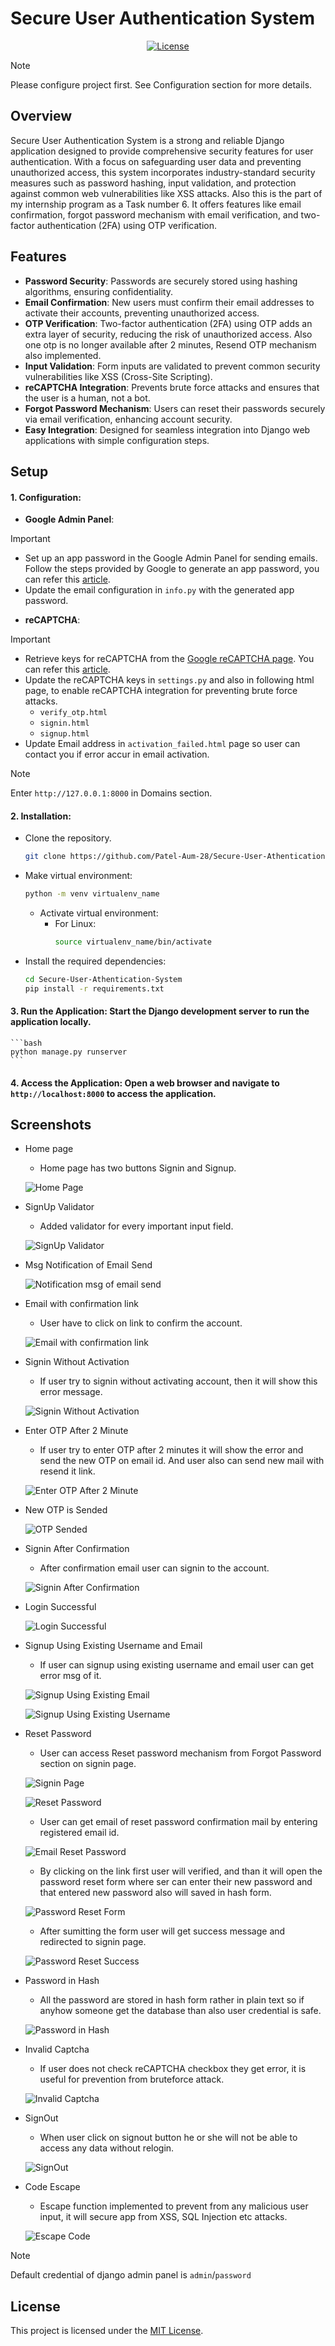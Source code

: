 # Secure User Authentication System

<p align="center">
  <a href="https://github.com/Patel-Aum-28/Secure-User-Athentication-System/blob/main/LICENSE">
    <img src="https://img.shields.io/github/license/Patel-Aum-28/Secure-User-Athentication-System" alt="License">
  </a>
</p>

> [!NOTE]
> Please configure project first. See Configuration section for more details.

## Overview
Secure User Authentication System is a strong and reliable Django application designed to provide comprehensive security features for user authentication. With a focus on safeguarding user data and preventing unauthorized access, this system incorporates industry-standard security measures such as password hashing, input validation, and protection against common web vulnerabilities like XSS attacks. Also this is the part of my internship program as a Task number 6. It offers features like email confirmation, forgot password mechanism with email verification, and two-factor authentication (2FA) using OTP verification.


## Features
- **Password Security**: Passwords are securely stored using hashing algorithms, ensuring confidentiality.
- **Email Confirmation**: New users must confirm their email addresses to activate their accounts, preventing unauthorized access.
- **OTP Verification**: Two-factor authentication (2FA) using OTP adds an extra layer of security, reducing the risk of unauthorized access. Also one otp is no longer available after 2 minutes, Resend OTP mechanism also implemented.
- **Input Validation**: Form inputs are validated to prevent common security vulnerabilities like XSS (Cross-Site Scripting).
- **reCAPTCHA Integration**: Prevents brute force attacks and ensures that the user is a human, not a bot.
- **Forgot Password Mechanism**: Users can reset their passwords securely via email verification, enhancing account security.
- **Easy Integration**: Designed for seamless integration into Django web applications with simple configuration steps.

## Setup
#### 1. **Configuration**: 
- **Google Admin Panel**:

> [!IMPORTANT]  
> - Set up an app password in the Google Admin Panel for sending emails. Follow the steps provided by Google to generate an app password, you can refer this [article](https://support.google.com/mail/answer/185833?hl=en).
> - Update the email configuration in `info.py` with the generated app password.

- **reCAPTCHA**:

> [!IMPORTANT]  
> - Retrieve keys for reCAPTCHA from the [Google reCAPTCHA page](https://www.google.com/recaptcha/admin/create). You can refer this [article](https://www.a2hosting.com/kb/security/obtaining-google-recaptcha-site-key-and-secret-key/).
> - Update the reCAPTCHA keys in `settings.py` and also in following html page, to enable reCAPTCHA integration for preventing brute force attacks.
>     - `verify_otp.html`
>     - `signin.html`
>     - `signup.html`
> - Update Email address in `activation_failed.html` page so user can contact you if error accur in email activation.

> [!NOTE]
> Enter `http://127.0.0.1:8000` in Domains section.

#### 2. **Installation**: 
- Clone the repository.
    ```bash
    git clone https://github.com/Patel-Aum-28/Secure-User-Athentication-System.git
    ```
- Make virtual environment:
    ```bash
    python -m venv virtualenv_name
    ```
    - Activate virtual environment:
        - For Linux:
            ```bash
            source virtualenv_name/bin/activate
            ```
- Install the required dependencies:
    ```bash
    cd Secure-User-Athentication-System
    pip install -r requirements.txt
    ```

#### 3. **Run the Application**: Start the Django development server to run the application locally.
    ```bash
    python manage.py runserver
    ```

#### 4. **Access the Application**: Open a web browser and navigate to `http://localhost:8000` to access the application.

## Screenshots
- Home page
    - Home page has two buttons Signin and Signup.

    ![Home Page](images/1-index.PNG)

- SignUp Validator
    - Added validator for every important input field.

    ![SignUp Validator](images/2-signup-validator.PNG)

- Msg Notification of Email Send

    ![Notification msg of email send](images/3-msg-of-email-send.PNG)

- Email with confirmation link
    - User have to click on link to confirm the account.

    ![Email with confirmation link](images/4-email-confirmation.PNG)

- Signin Without Activation
    - If user try to signin without activating account, then it will show this error message.

    ![Signin Without Activation](images/5-signin-without-activation.PNG)

- Enter OTP After 2 Minute
    - If user try to enter OTP after 2 minutes it will show the error and send the new OTP on email id. And user also can send new mail with resend it link. 

    ![Enter OTP After 2 Minute](images/6-otp-after-2-min.PNG)

- New OTP is Sended

    ![OTP Sended](images/7-otp-main.PNG)

- Signin After Confirmation
    - After confirmation email user can signin to the account. 

    ![Signin After Confirmation](images/8-signin-after-confirmation.PNG)

- Login Successful

    ![Login Successful](images/9-login-success.PNG)

- Signup Using Existing Username and Email
    - If user can signup using existing username and email user can get error msg of it.

    ![Signup Using Existing Email](images/10-signup-exist-mail.PNG)
    
    ![Signup Using Existing Username](images/11-signup-exist-username.PNG)

- Reset Password
    - User can access Reset password mechanism from Forgot Password section on signin page.

    ![Signin Page](images/12-signin.PNG)
    
    ![Reset Password](images/13-reset-password.PNG)

    - User can get email of reset password confirmation mail by entering registered email id.
    
    ![Email Reset Password](images/14-email-reset-password.PNG)
    
    - By clicking on the link first user will verified, and than it will open the password reset form where ser can enter their new password and that entered new password also will saved in hash form.
    
    ![Password Reset Form](images/15-reset-password-form.PNG)
    
    - After sumitting the form user will get success message and redirected to signin page.
    
    ![Password Reset Success](images/16-reset-password-success.PNG)

- Password in Hash
    - All the password are stored in hash form rather in plain text so if anyhow someone get the database than also user credential is safe.
    
    ![Password in Hash](images/17-password-in-hash.PNG)

- Invalid Captcha
    - If user does not check reCAPTCHA checkbox they get error, it is useful for prevention from bruteforce attack.
    
    ![Invalid Captcha](images/18-invalid-captcha.PNG)

- SignOut
    - When user click on signout button he or she will not be able to access any data without relogin.
    
    ![SignOut](images/19-signout.PNG)

- Code Escape
    - Escape function implemented to prevent from any malicious user input, it will secure app from XSS, SQL Injection etc attacks.
    
    ![Escape Code](images/20-escape-code.PNG)

> [!NOTE]
> Default credential of django admin panel is `admin`/`password`

## License
This project is licensed under the [MIT License](LICENSE).

